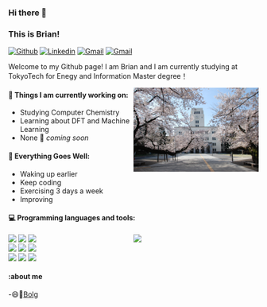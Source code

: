 ### Hi there 👋 
### This is Brian!

[![Github](https://img.shields.io/badge/-Github-000?style=flat&logo=Github&logoColor=white)](https://github.com/CodersheepY)
[![Linkedin](https://img.shields.io/badge/-LinkedIn-blue?style=flat&logo=Linkedin&logoColor=white)](https://www.linkedin.com/in/long-yang-327292289/)
[![Gmail](https://img.shields.io/badge/-Gmail-c14438?style=flat&logo=Gmail&logoColor=white)](mailto:longyang2000110@gmail.com)
[![Gmail](https://img.shields.io/badge/-Instagram-000?style=flat&logo=Instagram&logoColor=white)](https://www.instagram.com/codesheepbrian?igsh=MXZwdnBxY3JseTg4cg%3D%3D&utm_source=qr)

Welcome to my Github page! 
I am Brian and I am currently studying at TokyoTech for Enegy and Information Master degree！

<img align="right" alt="img" src="https://github.com/CodersheepY/CodersheepY/blob/main/TIT.jpg" width="50%" height="auto" />


#### 🌱 Things I am currently working on: 
- Studying Computer  Chemistry 
- Learning about DFT and Machine Learning
- None 🚀 *coming soon*

#### :muscle: Everything Goes Well:
- Waking up earlier
- Keep coding
- Exercising 3 days a week
- Improving

#### :computer: Programming languages and tools: 
<p>
	<img width="50%" align="right" src="https://github-readme-stats.vercel.app/api?username=CodersheepY&show_icons=true&hide_border=true" />

<code><img width="10%" src="https://www.vectorlogo.zone/logos/java/java-ar21.svg"></code>
<code><img width="10%" src="https://www.vectorlogo.zone/logos/python/python-ar21.svg"></code>
<code><img width="8%" src="https://www.vectorlogo.zone/logos/r-project/r-project-icon.svg"></code>
<br />
<code><img width="10%" src="https://www.vectorlogo.zone/logos/pocoo_flask/pocoo_flask-ar21.svg"></code>
<code><img width="10%" src="https://www.vectorlogo.zone/logos/mysql/mysql-ar21.svg"></code>
<code><img width="10%" src="https://www.vectorlogo.zone/logos/mongodb/mongodb-ar21.svg"></code>
<br />
<code><img width="10%" src="https://www.vectorlogo.zone/logos/apache_spark/apache_spark-ar21.svg"></code>
<code><img width="10%" src="https://www.vectorlogo.zone/logos/apache_hadoop/apache_hadoop-ar21.svg"></code>
<code><img width="10%" src="https://www.vectorlogo.zone/logos/git-scm/git-scm-ar21.svg"></code>
</p>

#### :about me
-😄🐇[Bolg]()


<!--
<sub>Credits to: <br/>[IreneHerrerart](https://www.artstation.com/ireneherrera) for the wonderfull [picture](https://github.com/FernandoRoldan93/FernandoRoldan93/blob/master/cover_image.jpg)</sub>
-->

<!--
**CodersheepY/CodersheepY** is a ✨ _special_ ✨ repository because its `README.md` (this file) appears on your GitHub profile.

Here are some ideas to get you started:

- 🔭 I’m currently working on ...
- 🌱 I’m currently learning ...
- 👯 I’m looking to collaborate on ...
- 🤔 I’m looking for help with ...
- 💬 Ask me about ...
- 📫 How to reach me: ...
- 😄 Pronouns: ...
- ⚡ Fun fact: ...
-->
